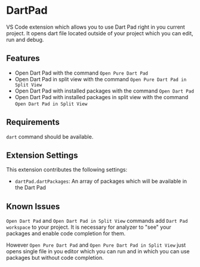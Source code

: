 # DartPad

VS Code extension which allows you to use Dart Pad right in you current project. 
It opens dart file located outside of your project which you can edit, run and debug.

## Features

- Open Dart Pad with the command `Open Pure Dart Pad`
- Open Dart Pad in split view with the command `Open Pure Dart Pad in Split View`
- Open Dart Pad with installed packages with the command `Open Dart Pad`
- Open Dart Pad with installed packages in split view with the command `Open Dart Pad in Split View`

## Requirements

`dart` command should be available.

## Extension Settings

This extension contributes the following settings:

- `dartPad.dartPackages`: An array of packages which will be available in the Dart Pad

## Known Issues

`Open Dart Pad` and `Open Dart Pad in Split View` commands add `Dart Pad workspace` to your project. 
It is necessary for analyzer to "see" your packages and enable code completion for them.

However `Open Pure Dart Pad` and `Open Pure Dart Pad in Split View` just opens single file in you editor 
which you can run and in which you can use packages but without code completion.
